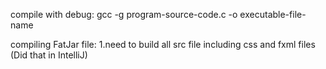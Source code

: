 compile with debug:
gcc -g program-source-code.c -o executable-file-name

compiling FatJar file: 
1.need to build all src file including css and fxml files (Did that in IntelliJ)
